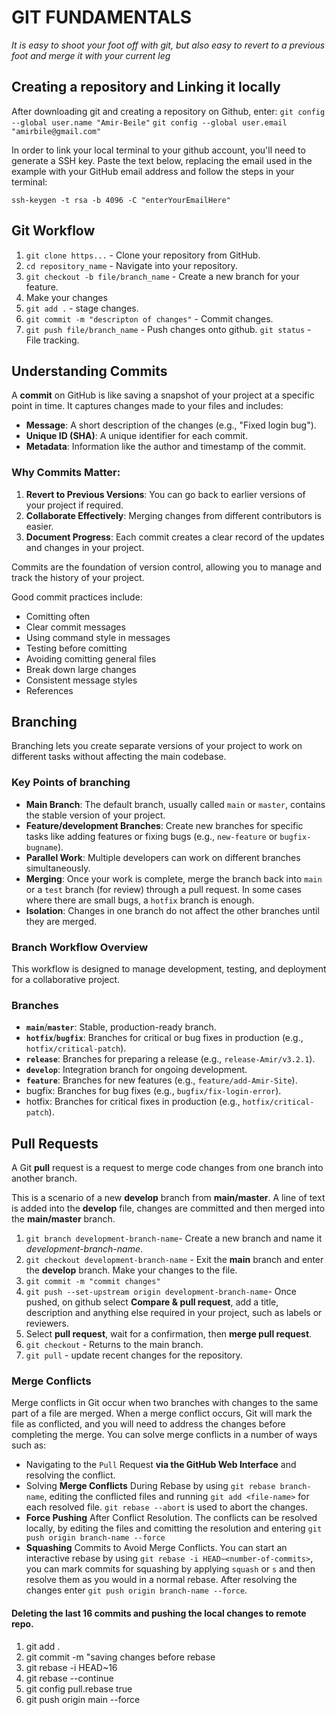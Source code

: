# **GIT FUNDAMENTALS**
*It is easy to shoot your foot off with git, but also easy to revert to a previous foot and merge it with your current leg*

## **Creating a repository and Linking it locally**

After downloading git and creating a repository on Github, enter:
`git config --global user.name "Amir-Beile"`
`git config --global user.email "amirbile@gmail.com"`

In order to link your local terminal to your github account, you'll need to generate a SSH key. Paste the text below, replacing the email used in the example with your GitHub email address and follow the steps in your terminal:
```
ssh-keygen -t rsa -b 4096 -C "enterYourEmailHere"
```

## **Git Workflow**

1. `git clone https...` - Clone your repository from GitHub.
2. `cd repository_name` - Navigate into your repository.
3. `git checkout -b file/branch_name` - Create a new branch for your feature.
4. Make your changes 
5. `git add .` - stage changes.
6. `git commit -m "descripton of changes"` - Commit changes.
7. `git push file/branch_name` - Push changes onto github.
`git status` - File tracking.

## **Understanding Commits**

A **commit** on GitHub is like saving a snapshot of your project at a specific point in time. It captures changes made to your files and includes:

- **Message**: A short description of the changes (e.g., "Fixed login bug").
- **Unique ID (SHA)**: A unique identifier for each commit.
- **Metadata**: Information like the author and timestamp of the commit.

### Why Commits Matter:
1. **Revert to Previous Versions**: You can go back to earlier versions of your project if required.
2. **Collaborate Effectively**: Merging changes from different contributors is easier.
3. **Document Progress**: Each commit creates a clear record of the updates and changes in your project.

Commits are the foundation of version control, allowing you to manage and track the history of your project.

Good commit practices include:
- Comitting often
- Clear commit messages 
- Using command style in messages
- Testing before comitting
- Avoiding comitting general files
- Break down large changes
- Consistent message styles
- References

## **Branching**

Branching lets you create separate versions of your project to work on different tasks without affecting the main codebase.

### **Key Points of branching**

- **Main Branch**: The default branch, usually called `main` or `master`, contains the stable version of your project.
- **Feature/development Branches**: Create new branches for specific tasks like adding features or fixing bugs (e.g., `new-feature` or `bugfix-bugname`).
- **Parallel Work**: Multiple developers can work on different branches simultaneously.
- **Merging**: Once your work is complete, merge the branch back into `main` or a `test` branch (for review) through a pull request. In some cases where there are small bugs, a `hotfix` branch is enough.
- **Isolation**: Changes in one branch do not affect the other branches until they are merged.

### **Branch Workflow Overview**

This workflow is designed to manage development, testing, and deployment for a collaborative project.

### **Branches**

- **`main`**/**`master`**: Stable, production-ready branch. 
- **`hotfix`**/**`bugfix`**: Branches for critical or bug fixes in production (e.g., `hotfix/critical-patch`).
- **`release`**: Branches for preparing a release (e.g., `release-Amir/v3.2.1`).
- **`develop`**: Integration branch for ongoing development.
- **`feature`**: Branches for new features (e.g., `feature/add-Amir-Site`).
- bugfix: Branches for bug fixes (e.g., `bugfix/fix-login-error`).
- hotfix: Branches for critical fixes in production (e.g., `hotfix/critical-patch`).

## **Pull Requests**

A Git **pull** request is a request to merge code changes from one branch into another branch.

This is a scenario of a new **develop** branch from **main/master**. A line of text is added into the **develop** file, changes are committed and then merged into the **main/master** branch.


1) `git branch development-branch-name`- Create a new branch and name it *development-branch-name*.
2) `git checkout development-branch-name` - Exit the **main** branch and enter the **develop** branch. Make your changes to the file.
3) `git commit -m "commit changes"`
4) `git push --set-upstream origin development-branch-name`- Once pushed, on github select **Compare & pull request**, add a title, description and anything else required in your project, such as labels or reviewers.
6) Select **pull request**, wait for a confirmation, then **merge pull request**.
7) `git checkout` - Returns to the main branch.
8) `git pull` - update recent changes for the repository.

### **Merge Conflicts**

Merge conflicts in Git occur when two branches with changes to the same part of a file are merged. When a merge conflict occurs, Git will mark the file as conflicted, and you will need to address the changes before completing the merge. You can solve merge conflicts in a number of ways such as:
- Navigating to the `Pull` Request **via the GitHub Web Interface** and resolving the conflict.
- Solving **Merge Conflicts** During Rebase by using `git rebase branch-name`, editing the conflicted files and running `git add <file-name>` for each resolved file. `git rebase --abort` is used to abort the changes.
- **Force Pushing** After Conflict Resolution. The conflicts can be resolved locally, by editing the files and comitting the resolution and entering `git push origin branch-name --force`
- **Squashing** Commits to Avoid Merge Conflicts.  You can start an interactive rebase by using `git rebase -i HEAD~<number-of-commits>`, you can mark commits for squashing by applying `squash` or `s` and then resolve them as you would in a normal rebase. After resolving the changes enter `git push origin branch-name --force`.

#### Deleting the last 16 commits and pushing the local changes to remote repo.
1. git add .
2. git commit -m "saving changes before rebase
3. git rebase -i HEAD~16
4. git rebase --continue
5. git config pull.rebase true
6. git push origin main --force